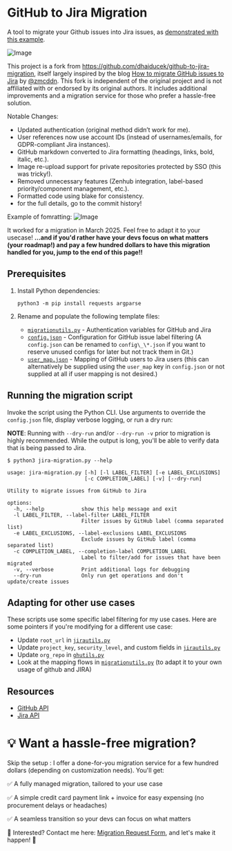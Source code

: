 # GitHub to Jira Migration

A tool to migrate your Github issues into Jira issues, as [demonstrated with this example](https://github.com/edelans/github-to-jira-issues-migrator/issues/1).

![Image](https://github.com/user-attachments/assets/3004900d-4711-4957-82d8-79451d71ca50)

This project is a fork from https://github.com/dhaiducek/github-to-jira-migration, itself largely inspired by the blog
[How to migrate GitHub issues to Jira](https://zmcddn.github.io/how-to-migrate-github-issues-to-jira.html) by
[@zmcddn](https://github.com/zmcddn).
This fork is independent of the original project and is not affiliated with or endorsed by its original authors. It includes additional improvements and a migration service for those who prefer a hassle-free solution.

Notable Changes:

- Updated authentication (original method didn’t work for me).
- User references now use account IDs (instead of usernames/emails, for GDPR-compliant Jira instances).
- GitHub markdown converted to Jira formatting (headings, links, bold, italic, etc.).
- Image re-upload support for private repositories protected by SSO (this was tricky!).
- Removed unnecessary features (Zenhub integration, label-based priority/component management, etc.).
- Formatted code using blake for consistency.
- for the full details, go to the commit history!

Example of fomratting:
![Image](https://github.com/user-attachments/assets/d695cd17-c813-41ef-b1e0-781cef715a6e)

It worked for a migration in March 2025. Feel free to adapt it to your usecase! **...and if you'd rather have your devs focus on what matters (your roadmap!) and pay a few hundred dollars to have this migration handled for you, jump to the end of this page!!**

## Prerequisites

1. Install Python dependencies:

   ```shell
   python3 -m pip install requests argparse
   ```

2. Rename and populate the following template files:

   - [`migrationutils.py`](migrationauth_template.py) - Authentication variables for GitHub and Jira
   - [`config.json`](config_template.json) - Configuration for GitHub issue label filtering (A `config.json` can be
     renamed to `config\_\*.json` if you want to reserve unused configs for later but not track them in Git.)
   - [`user_map.json`](user_map_template.json) - Mapping of GitHub users to Jira users (this can alternatively be
     supplied using the `user_map` key in `config.json` or not supplied at all if user mapping is not desired.)

## Running the migration script

Invoke the script using the Python CLI. Use arguments to override the `config.json` file, display verbose logging, or
run a dry run:

**NOTE**: Running with `--dry-run` and/or `--dry-run -v` prior to migration is highly recommended. While the output is
long, you'll be able to verify data that is being passed to Jira.

```
$ python3 jira-migration.py --help

usage: jira-migration.py [-h] [-l LABEL_FILTER] [-e LABEL_EXCLUSIONS]
                         [-c COMPLETION_LABEL] [-v] [--dry-run]

Utility to migrate issues from GitHub to Jira

options:
  -h, --help            show this help message and exit
  -l LABEL_FILTER, --label-filter LABEL_FILTER
                        Filter issues by GitHub label (comma separated list)
  -e LABEL_EXCLUSIONS, --label-exclusions LABEL_EXCLUSIONS
                        Exclude issues by GitHub label (comma separated list)
  -c COMPLETION_LABEL, --completion-label COMPLETION_LABEL
                        Label to filter/add for issues that have been migrated
  -v, --verbose         Print additional logs for debugging
  --dry-run             Only run get operations and don't update/create issues
```

## Adapting for other use cases

These scripts use some specific label filtering for my use cases. Here are some pointers if you're modifying for a
different use case:

- Update `root_url` in [`jirautils.py`](utils/jirautils.py)
- Update `project_key`, `security_level`, and custom fields in [`jirautils.py`](utils/jirautils.py)
- Update `org_repo` in [`ghutils.py`](utils/ghutils.py)
- Look at the mapping flows in [`migrationutils.py`](utils/migrationutils.py) (to adapt it to your own usage of github and JIRA)

## Resources

- [GitHub API](https://docs.github.com/en/rest)
- [Jira API](https://docs.atlassian.com/software/jira/docs/api/REST/latest)

# 💡 Want a hassle-free migration?

Skip the setup : I offer a done-for-you migration service for a few hundred dollars (depending on customization needs). You'll get:

✅ A fully managed migration, tailored to your use case

✅ A simple credit card payment link + invoice for easy expensing (no procurement delays or headaches)

✅ A seamless transition so your devs can focus on what matters

📩 Interested? Contact me here: [Migration Request Form](https://docs.google.com/forms/d/e/1FAIpQLSdF-CFw37gvnL2e2-IYMq3gTLhsLsMNbTGL_B_pv5lkftTDDA/viewform?usp=header), and let's make it happen! 🚀
